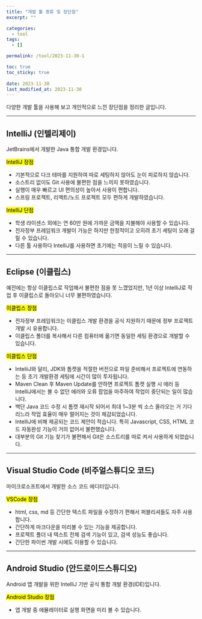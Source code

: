 ```yaml
---
title: "개발 툴 종류 및 장단점"
excerpt: ""

categories:
  - tool
tags:
  - []

permalink: /tool/2023-11-30-1

toc: true
toc_sticky: true
 
date: 2023-11-30
last_modified_at: 2023-11-30
---
```


다양한 개발 툴을 사용해 보고 개인적으로 느낀 장단점을 정리한 글입니다.

---

## IntelliJ (인텔리제이)
JetBrains에서 개발한 Java 통합 개발 환경입니다.

<mark>IntelliJ 장점</mark>
- 기본적으로 다크 테마를 지원하여 따로 세팅하지 않아도 눈이 피로하지 않습니다.
- 소스트리 없이도 Git 사용에 불편한 점을 느끼지 못하였습니다.
- 실행이 매우 빠르고 UI 편의성이 높아서 사용이 편합니다.
- 스프링 프로젝트, 리액트/노드 프로젝트 모두 편하게 개발하였습니다.

<mark>IntelliJ 단점</mark>
- 학생 라이센스 외에는 연 60만 원에 가까운 금액을 지불해야 사용할 수 있습니다.
- 전자정부 프레임워크 개발이 가능은 하지만 한정적이고 오히려 초기 세팅이 오래 걸릴 수 있습니다.
- 다른 툴 사용하다 IntelliJ를 사용하면 초기에는 적응이 느릴 수 있습니다.

---

## Eclipse (이클립스)
예전에는 항상 이클립스로 작업해서 불편한 점을 못 느꼈었지만, 1년 이상 IntelliJ로 작업 후 이클립스로 돌아오니 너무 불편하였습니다.

<mark>이클립스 장점</mark>
- 전자정부 프레임워크는 이클립스 개발 환경을 공식 지원하기 때문에 정부 프로젝트 개발 시 유용합니다.
- 이클립스 폴더를 복사해서 다른 컴퓨터에 옮기면 동일한 세팅 환경으로 개발할 수 있습니다.

<mark>이클립스 단점</mark>
- InteliiJ와 달리, JDK와 톰캣을 적절한 버전으로 파일 준비해서 프로젝트에 연동하는 등 초기 개발환경 세팅에 시간이 많이 투자됩니다.
- Maven Clean 후 Maven Update를 안하면 프로젝트 톰캣 실행 시 에러 등 IntelliJ에서는 볼 수 없던 에러와 오류 팝업을 마주하여 작업이 중단되는 일이 많습니다.
- 백단 Java 코드 수정 시 톰캣 재시작 되어서 최대 1~3분 씩 소스 올라오는 거 기다리느라 작업 효율이 매우 떨어지는 것이 체감되었습니다.
- IntelliJ에 비해 제공되는 코드 제안이 적습니다. 특히 Javascript, CSS, HTML 코드 자동완성 기능이 거의 없어서 불편했습니다.
- 대부분의 Git 기능 찾기가 불편해서 Git은 소스트리를 따로 켜서 사용하게 되었습니다.

---

## Visual Studio Code (비주얼스튜디오 코드)
마이크로소프트에서 개발한 소스 코드 에디터입니다.

<mark>VSCode 장점</mark>
- html, css, md 등 간단한 텍스트 파일을 수정하기 편해서 퍼블리셔들도 자주 사용합니다.
- 간단하게 마크다운을 미리볼 수 있는 기능을 제공합니다.
- 프로젝트 폴더 내 텍스트 전체 검색 기능이 있고, 검색 성능도 좋습니다.
- 간단한 파이썬 개발 시에도 이용할 수 있습니다.

---

## Android Studio (안드로이드스튜디오)
Android 앱 개발을 위한 IntelliJ 기반 공식 통합 개발 환경(IDE)입니다.

<mark>Android Studio 장점</mark>
- 앱 개발 중 에뮬레이터로 실행 화면을 미리 볼 수 있습니다.
